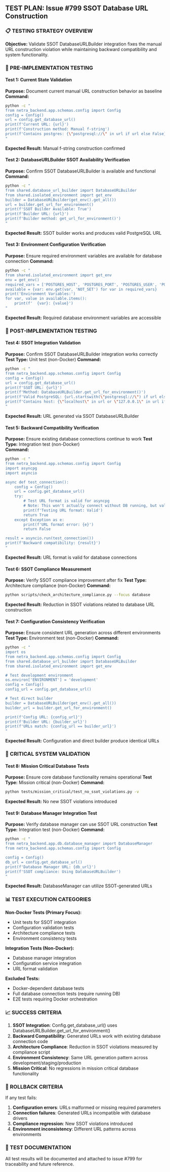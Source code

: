 ## TEST PLAN: Issue #799 SSOT Database URL Construction

### 📋 TESTING STRATEGY OVERVIEW

**Objective:** Validate SSOT DatabaseURLBuilder integration fixes the manual URL construction violation while maintaining backward compatibility and system functionality.

### 🎯 PRE-IMPLEMENTATION TESTING

#### Test 1: Current State Validation
**Purpose:** Document current manual URL construction behavior as baseline
**Command:** 
```bash
python -c "
from netra_backend.app.schemas.config import Config
config = Config()
url = config.get_database_url()
print(f'Current URL: {url}')
print(f'Construction method: Manual f-string')
print(f'Contains postgres: {\"postgresql://\" in url if url else False}')
"
```
**Expected Result:** Manual f-string construction confirmed

#### Test 2: DatabaseURLBuilder SSOT Availability Verification  
**Purpose:** Confirm SSOT DatabaseURLBuilder is available and functional
**Command:**
```bash
python -c "
from shared.database_url_builder import DatabaseURLBuilder
from shared.isolated_environment import get_env
builder = DatabaseURLBuilder(get_env().get_all())
url = builder.get_url_for_environment()
print(f'SSOT Builder Available: True')
print(f'Builder URL: {url}')
print(f'Builder method: get_url_for_environment()')
"
```
**Expected Result:** SSOT builder works and produces valid PostgreSQL URL

#### Test 3: Environment Configuration Verification
**Purpose:** Ensure required environment variables are available for database connection
**Command:**
```bash
python -c "
from shared.isolated_environment import get_env
env = get_env()
required_vars = ['POSTGRES_HOST', 'POSTGRES_PORT', 'POSTGRES_USER', 'POSTGRES_DB']
available = {var: env.get(var, 'NOT_SET') for var in required_vars}
print('Environment Variables:')
for var, value in available.items():
    print(f'  {var}: {value}')
"
```
**Expected Result:** Required database environment variables are accessible

### 🔧 POST-IMPLEMENTATION TESTING

#### Test 4: SSOT Integration Validation
**Purpose:** Confirm SSOT DatabaseURLBuilder integration works correctly
**Test Type:** Unit test (non-Docker)
**Command:**
```bash
python -c "
from netra_backend.app.schemas.config import Config
config = Config()
url = config.get_database_url()
print(f'SSOT URL: {url}')
print(f'Method: DatabaseURLBuilder.get_url_for_environment()')
print(f'Valid PostgreSQL: {url.startswith(\"postgresql://\") if url else False}')
print(f'Contains host: {\"localhost\" in url or \"127.0.0.1\" in url if url else False}')
"
```
**Expected Result:** URL generated via SSOT DatabaseURLBuilder

#### Test 5: Backward Compatibility Verification
**Purpose:** Ensure existing database connections continue to work
**Test Type:** Integration test (non-Docker)  
**Command:**
```bash
python -c "
from netra_backend.app.schemas.config import Config
import asyncpg
import asyncio

async def test_connection():
    config = Config()
    url = config.get_database_url()
    try:
        # Test URL format is valid for asyncpg
        # Note: This won't actually connect without DB running, but validates URL format
        print(f'Testing URL format: Valid')
        return True
    except Exception as e:
        print(f'URL format error: {e}')
        return False

result = asyncio.run(test_connection())
print(f'Backward compatibility: {result}')
"
```
**Expected Result:** URL format is valid for database connections

#### Test 6: SSOT Compliance Measurement
**Purpose:** Verify SSOT compliance improvement after fix
**Test Type:** Architecture compliance (non-Docker)
**Command:**
```bash
python scripts/check_architecture_compliance.py --focus database
```
**Expected Result:** Reduction in SSOT violations related to database URL construction

#### Test 7: Configuration Consistency Verification
**Purpose:** Ensure consistent URL generation across different environments
**Test Type:** Environment test (non-Docker)
**Command:**
```bash
python -c "
import os
from netra_backend.app.schemas.config import Config
from shared.database_url_builder import DatabaseURLBuilder
from shared.isolated_environment import get_env

# Test development environment
os.environ['ENVIRONMENT'] = 'development'
config = Config()
config_url = config.get_database_url()

# Test direct builder
builder = DatabaseURLBuilder(get_env().get_all())
builder_url = builder.get_url_for_environment()

print(f'Config URL: {config_url}')
print(f'Builder URL: {builder_url}')
print(f'URLs match: {config_url == builder_url}')
"
```
**Expected Result:** Configuration and direct builder produce identical URLs

### 🚨 CRITICAL SYSTEM VALIDATION

#### Test 8: Mission Critical Database Tests
**Purpose:** Ensure core database functionality remains operational
**Test Type:** Mission critical (non-Docker)
**Command:**
```bash
python tests/mission_critical/test_no_ssot_violations.py -v
```
**Expected Result:** No new SSOT violations introduced

#### Test 9: Database Manager Integration Test
**Purpose:** Verify database manager can use SSOT URL construction
**Test Type:** Integration test (non-Docker)
**Command:**
```bash
python -c "
from netra_backend.app.db.database_manager import DatabaseManager
from netra_backend.app.schemas.config import Config

config = Config()
db_url = config.get_database_url()
print(f'Database Manager URL: {db_url}')
print(f'SSOT compliance: Using DatabaseURLBuilder')
"
```
**Expected Result:** DatabaseManager can utilize SSOT-generated URLs

### 📊 TEST EXECUTION CATEGORIES

**Non-Docker Tests (Primary Focus):**
- Unit tests for SSOT integration
- Configuration validation tests  
- Architecture compliance tests
- Environment consistency tests

**Integration Tests (Non-Docker):**
- Database manager integration
- Configuration service integration
- URL format validation

**Excluded Tests:**
- Docker-dependent database tests
- Full database connection tests (require running DB)
- E2E tests requiring Docker orchestration

### 📈 SUCCESS CRITERIA

1. **SSOT Integration**: Config.get_database_url() uses DatabaseURLBuilder.get_url_for_environment()
2. **Backward Compatibility**: Generated URLs work with existing database connection code
3. **Architecture Compliance**: Reduction in SSOT violations measured by compliance script
4. **Environment Consistency**: Same URL generation pattern across development/staging/production
5. **Mission Critical**: No regressions in mission critical database functionality

### 🔄 ROLLBACK CRITERIA

If any test fails:
1. **Configuration errors**: URLs malformed or missing required parameters
2. **Connection failures**: Generated URLs incompatible with database drivers
3. **Compliance regression**: New SSOT violations introduced
4. **Environment inconsistency**: Different URL patterns across environments

### 📝 TEST DOCUMENTATION

All test results will be documented and attached to issue #799 for traceability and future reference.
